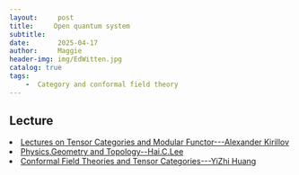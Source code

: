 ```yaml
---
layout:     post
title:     Open quantum system
subtitle:   
date:       2025-04-17
author:     Maggie
header-img: img/EdWitten.jpg
catalog: true
tags: 
    -  Category and conformal field theory 
---
```



## Lecture 



<li>
<a href="https://maggiexheuw.github.io/Conformal/(University Lecture Series) Jr. Bojko Bakalov and Alexander Kirillov - Lectures on Tensor Categories and Modular Functors-American Mathematical Society (2001).pdf">
Lectures on Tensor Categories
and Modular Functor---Alexander Kirillov
</a></li>


<li>
<a href="https://maggiexheuw.github.io/Conformal/(NATO ASI Series 238) Ian Affleck (auth.), H. C. Lee (eds.) - Physics, Geometry and Topology-Springer US (1990).pdf">
Physics,Geometry and Topology--Hai.C.Lee
</a></li>


<li>
<a href="https://maggiexheuw.github.io/Conformal/(Mathematical Lectures from Peking University) N. Andruskiewitsch, I. Angiono (auth.), Chengming Bai, Jürgen Fuchs, Yi-Zhi Huang, Liang Kong, Ingo Runkel, Christoph Schweigert (eds.) - Conformal Field.pdf">
Conformal Field
Theories and Tensor
Categories---YiZhi Huang
</a></li>